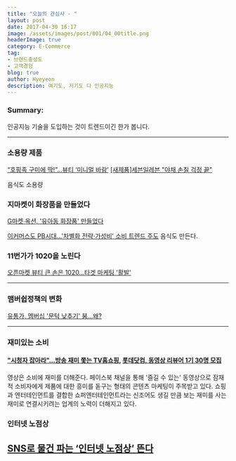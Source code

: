 ```yaml
---
title: "오늘의 관심사 - "
layout: post
date: 2017-04-30 16:17
image: /assets/images/post/001/04_00title.png
headerImage: true
category: E-Commerce
tag:
- 브랜드충성도
- 고객경험
blog: true
author: Hyeyeon
description: 여기도, 저기도 다 인공지능
---
```


### Summary:

인공지능 기술을 도입하는 것이 트렌드이긴 한가 봅니다.

---

### 소용량 제품

[“호핑족 구미에 딱!”...뷰티 ‘미니멀 바람’](http://www.econovill.com/news/articleView.html?idxno=312700)
[[새제품]세븐일레븐 "야채 손질 걱정 끝"](http://www.bizwatch.co.kr/pages/view.php?uid=30269)

음식도 소용량

### 지마켓이 화장품을 **만들었다**

[G마켓∙옥션, '유아동 화장품' 만들었다](http://www.ebn.co.kr/news/view/886105)

[이커머스도 PB시대…'차별화 전략·가성비' 소비 트렌드 주도](http://www.newsis.com/view/?id=NISX20170417_0014835720&cID=10408&pID=13000) 음식도 만든다.

### 11번가가 1020을 노린다

[오픈마켓 뷰티 큰 손은 1020…타겟 마케팅 '활발'](http://view.asiae.co.kr/news/view.htm?idxno=2017041208163411233)

---


### 맴버쉽정책의 변화

[유통가, 멤버십 '문턱 낮추기' 붐...왜?](http://www.enewstoday.co.kr/news/articleView.html?idxno=1039948)

---

### 재미있는 소비

#### ["시청자 잡아라"...방송 재미 쫓는 TV홈쇼핑](http://www.ebn.co.kr/news/view/885973), [롯데닷컴, 동영상 리뷰어 1기 30명 모집](http://biz.newdaily.co.kr/news/article.html?no=10129738)

영상은 소비에 재미를 더해준다. 페이스북 채널을 통해 '즐길 수 있는' 동영상으로 잠재적 소비자에게 제품에 대한 흥미를 돋구는 형태의 콘텐츠 마케팅이 주목받고 있다. 쇼핑과 엔터테인먼트를 결합한 쇼퍼엔터테인먼트라는 신조어도 생길 만큼 보는 재미를 사는 재미로 연결시키려는 업계의 노력이 더해지고 있다.


### 인터넷 노점상

[SNS로 물건 파는 ‘인터넷 노점상’ 뜬다](http://www.seoul.co.kr/news/newsView.php?id=20170413011008&wlog_tag3=naver)
---
